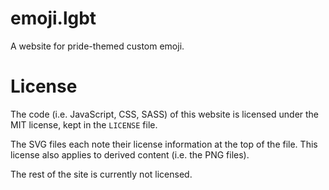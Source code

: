 emoji.lgbt
==========

A website for pride-themed custom emoji.

# License
The code (i.e. JavaScript, CSS, SASS) of this website is licensed under the MIT license, kept in the `LICENSE` file.

The SVG files each note their license information at the top of the file.
This license also applies to derived content (i.e. the PNG files).

The rest of the site is currently not licensed.
